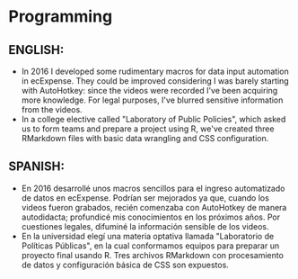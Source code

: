 # Programming

## ENGLISH:

- In 2016 I developed some rudimentary macros for data input automation in ecExpense. They could be improved considering I was barely starting with AutoHotkey: since the videos were recorded I've been acquiring more knowledge. For legal purposes, I've blurred sensitive information from the videos.
- In a college elective called "Laboratory of Public Policies", which asked us to form teams and prepare a project using R, we've created three RMarkdown files with basic data wrangling and CSS configuration.

## SPANISH:

- En 2016 desarrollé unos macros sencillos para el ingreso automatizado de datos en ecExpense. Podrían ser mejorados ya que, cuando los videos fueron grabados, recién comenzaba con AutoHotkey de manera autodidacta; profundicé mis conocimientos en los próximos años. Por cuestiones legales, difuminé la información sensible de los videos.
- En la universidad elegí una materia optativa llamada "Laboratorio de Políticas Públicas", en la cual conformamos equipos para preparar un proyecto final usando R. Tres archivos RMarkdown con procesamiento de datos y configuración básica de CSS son expuestos.
